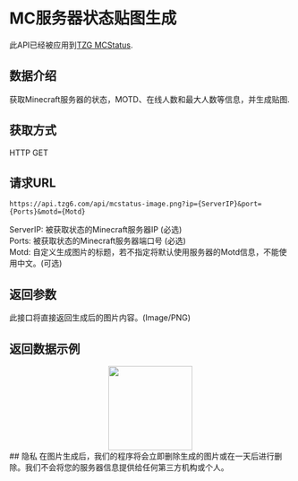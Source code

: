 # MC服务器状态贴图生成
此API已经被应用到[TZG MCStatus](https://mcstatus.tzg6.com).
## 数据介绍
获取Minecraft服务器的状态，MOTD、在线人数和最大人数等信息，并生成贴图.
## 获取方式
HTTP GET
## 请求URL
```
https://api.tzg6.com/api/mcstatus-image.png?ip={ServerIP}&port={Ports}&motd={Motd}
```
ServerIP: 被获取状态的Minecraft服务器IP (必选)   
Ports: 被获取状态的Minecraft服务器端口号 (必选)   
Motd: 自定义生成图片的标题，若不指定将默认使用服务器的Motd信息，不能使用中文。(可选)   
## 返回参数
此接口将直接返回生成后的图片内容。(Image/PNG)
## 返回数据示例
<div style="text-align:center"><img style="float:middle" src='http://api.tzg6.com/api/mcstatus-image.png?ip=mc.tzg6.com&port=25565&motd=TZG-Craft' height="150"></div>
## 隐私
在图片生成后，我们的程序将会立即删除生成的图片或在一天后进行删除。我们不会将您的服务器信息提供给任何第三方机构或个人。